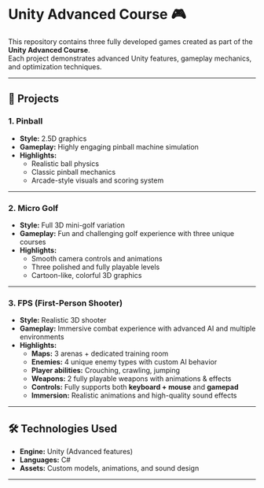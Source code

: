 # Unity Advanced Course 🎮

This repository contains three fully developed games created as part of the **Unity Advanced Course**.  
Each project demonstrates advanced Unity features, gameplay mechanics, and optimization techniques.  

---

## 🚀 Projects

### 1. Pinball
- **Style:** 2.5D graphics  
- **Gameplay:** Highly engaging pinball machine simulation  
- **Highlights:**  
  - Realistic ball physics  
  - Classic pinball mechanics  
  - Arcade-style visuals and scoring system  

---

### 2. Micro Golf
- **Style:** Full 3D mini-golf variation  
- **Gameplay:** Fun and challenging golf experience with three unique courses  
- **Highlights:**  
  - Smooth camera controls and animations  
  - Three polished and fully playable levels  
  - Cartoon-like, colorful 3D graphics  

---

### 3. FPS (First-Person Shooter)
- **Style:** Realistic 3D shooter  
- **Gameplay:** Immersive combat experience with advanced AI and multiple environments  
- **Highlights:**  
  - **Maps:** 3 arenas + dedicated training room  
  - **Enemies:** 4 unique enemy types with custom AI behavior  
  - **Player abilities:** Crouching, crawling, jumping  
  - **Weapons:** 2 fully playable weapons with animations & effects  
  - **Controls:** Fully supports both **keyboard + mouse** and **gamepad**  
  - **Immersion:** Realistic animations and high-quality sound effects  

---

## 🛠️ Technologies Used
- **Engine:** Unity (Advanced features)  
- **Languages:** C#  
- **Assets:** Custom models, animations, and sound design  

---

